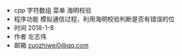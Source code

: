 - cpp   字符数组    菜单    海明校验
- 程序功能    模拟通信过程，利用海明校验判断是否有错误的位
- 时间    2018-1-8
- 作者    左志伟
- 邮箱    zuozhiwei0@qq.com